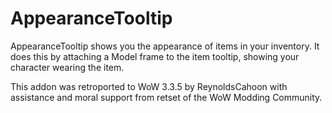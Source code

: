 # AppearanceTooltip

AppearanceTooltip shows you the appearance of items in your inventory. It does this by attaching a Model frame to the item tooltip, showing your character wearing the item.

This addon was retroported to WoW 3.3.5 by ReynoldsCahoon with assistance and moral support from retset of the WoW Modding Community.
